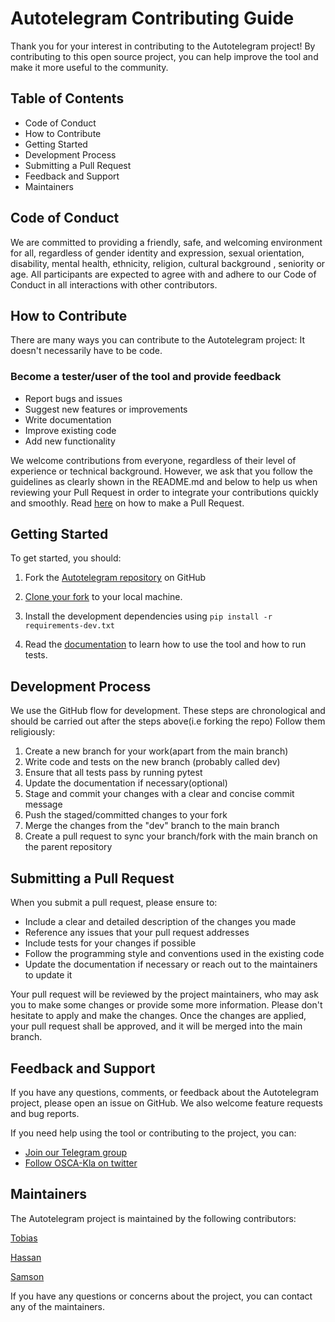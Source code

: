 # Autotelegram Contributing Guide

Thank you for your interest in contributing to the Autotelegram project! By contributing to this open source project, you can help improve the tool and make it more useful to the community.

## Table of Contents

- Code of Conduct
- How to Contribute
- Getting Started
- Development Process
- Submitting a Pull Request
- Feedback and Support
- Maintainers

## Code of Conduct

We are committed to providing a friendly, safe, and welcoming environment for all, regardless of gender identity and expression, sexual orientation, disability, mental health, ethnicity, religion, cultural background , seniority or age. All participants are expected to agree with and adhere to our Code of Conduct in all interactions with other contributors.

## How to Contribute

There are many ways you can contribute to the Autotelegram project: It doesn't necessarily have to be code.

### Become a tester/user of the tool and provide feedback

- Report bugs and issues
- Suggest new features or improvements
- Write documentation
- Improve existing code
- Add new functionality

We welcome contributions from everyone, regardless of their level of experience or technical background. However, we ask that you follow the guidelines as clearly shown in the README.md and below to help us when reviewing your Pull Request in order to integrate your contributions quickly and smoothly. Read <a href="https://docs.github.com/en/desktop/contributing-and-collaborating-using-github-desktop/working-with-your-remote-repository-on-github-or-github-enterprise/creating-an-issue-or-pull-request">here</a> on how to make a Pull Request.

## Getting Started

To get started, you should:

1. Fork the [Autotelegram repository](https://github.com/OSCA-Kampala-Chapter/autotelegram) on GitHub

2. <a href="https://docs.github.com/en/desktop/contributing-and-collaborating-using-github-desktop/adding-and-cloning-repositories/cloning-and-forking-repositories-from-github-desktop">Clone your fork</a> to your local machine.
3. Install the development dependencies using ` pip install -r requirements-dev.txt `
4. Read the <a href="https://osca-kampala-chapter.github.io/autotelegram/">documentation</a> to learn how to use the tool and how to run tests.

## Development Process

We use the GitHub flow for development. These steps are chronological and should be carried out after the steps above(i.e forking the repo) Follow them religiously:

1. Create a new branch for your work(apart from the main branch)
2. Write code and tests on the new branch (probably called dev)
3. Ensure that all tests pass by running pytest
4. Update the documentation if necessary(optional)
5. Stage and commit your changes with a clear and concise commit message
6. Push the staged/committed changes to your fork
7. Merge the changes from the "dev" branch to the main branch
8. Create a pull request to sync your branch/fork with the main branch on the parent repository

## Submitting a Pull Request

When you submit a pull request, please ensure to:

- Include a clear and detailed description of the changes you made
- Reference any issues that your pull request addresses
- Include tests for your changes if possible
- Follow the programming style and conventions used in the existing code
- Update the documentation if necessary or reach out to the maintainers to update it


Your pull request will be reviewed by the project maintainers, who may ask you to make some changes or provide some more information. Please don't hesitate to apply and make the changes. Once the changes are applied, your pull request shall be approved, and it will be merged into the main branch.

## Feedback and Support

If you have any questions, comments, or feedback about the Autotelegram project, please open an issue on GitHub. We also welcome feature requests and bug reports.

If you need help using the tool or contributing to the project, you can:

- <a href="https://t.me/oscakampala/1">Join our Telegram group</a> 
- <a href="https://twitter.com/oscakampala" >Follow OSCA-Kla on twitter</a>

## Maintainers
The Autotelegram project is maintained by the following contributors:

[Tobias](https://github.com/ht-thomas)


[Hassan](https://github.com/HassanBahati)


[Samson](https://github.com/Samsonroyal)

If you have any questions or concerns about the project, you can contact any of the maintainers.